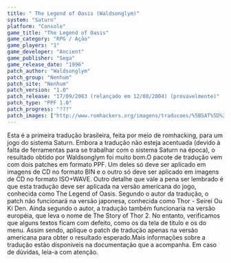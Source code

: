 ```yaml
---
title: " The Legend of Oasis (Waldsonglym)"
system: "Saturn"
platform: "Console"
game_title: "The Legend of Oasis"
game_category: "RPG / Ação"
game_players: "1"
game_developer: "Ancient"
game_publisher: "Sega"
game_release_date: "1996"
patch_author: "Waldsonglym"
patch_group: "Nenhum"
patch_site: "Nenhum"
patch_version: "1.0"
patch_release: "17/09/2003 (relançado em 12/08/2004) (provavelmente)"
patch_type: "PPF 1.0"
patch_progress: "???"
patch_images: ["http://www.romhackers.org/imagens/traducoes/%5BSAT%5D%20The%20Legend%20of%20Oasis%20-%20Waldsonglym%20-%201.png","http://www.romhackers.org/imagens/traducoes/%5BSAT%5D%20The%20Legend%20of%20Oasis%20-%20Waldsonglym%20-%202.png","http://www.romhackers.org/imagens/traducoes/%5BSAT%5D%20The%20Legend%20of%20Oasis%20-%20Waldsonglym%20-%203.png"]
---
```

Esta é a primeira tradução brasileira, feita por meio de romhacking, para um jogo do sistema Saturn. Embora a tradução não esteja acentuada (devido à falta de ferramentas para se trabalhar com o sistema Saturn na época), o resultado obtido por Waldsonglym foi muito bom.O pacote de tradução vem com dois patches em formato PPF. Um deles só deve ser aplicado em imagens de CD no formato BIN e o outro só deve ser aplicado em imagens de CD no formato ISO+WAVE. Outro detalhe que vale a pena ser lembrado é que esta tradução deve ser aplicada na versão americana do jogo, conhecida como The Legend of Oasis. Segundo o autor da tradução, o patch não funcionará na versão japonesa, conhecida como Thor - Seirei Ou Ki Den. Ainda segundo o autor, a tradução também funcionaria na versão européia, que leva o nome de The Story of Thor 2. No entanto, verificamos que alguns textos ficam com defeito, como os da tela de título e os do menu. Assim sendo, aplique o patch de tradução apenas na versão americana para obter o resultado esperado.Mais informações sobre a tradução estão disponíveis na documentação que a acompanha. Em caso de dúvidas, leia-a com atenção.